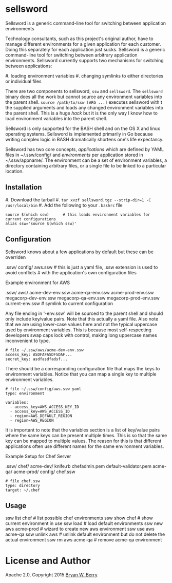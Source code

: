 # sellsword

Sellsword is a generic command-line tool for switching between application environments

Technology consultants, such as this project's original author, have to manage different environments
for a given application for each customer. Doing this separately for each application just sucks. Sellsword
is a generic command-line tool for switching between arbitrary application environments. Sellsword
currently supports two mechanisms for switching between applications:

#. loading environment variables
#. changing symlinks to either directories or individual files

There are two components to sellsword, `ssw` and `sellsword`. The `sellsword` binary does all the
work but cannot source any environment variables into the parent shell. `source /path/to/ssw [ARG ...]`
executes sellsword with t the supplied arguments and loads any changed environment variables into
the parent shell. This is a huge *hack* but it is the only way I know how to load environment variables into the parent shell.

Sellsword is only supported for the BASH shell and on the OS X and linux operating systems. Sellsword is implemented primarily in Go because writing complex logic in BASH dramatically shortens one's life expectancy.

Sellsword has two core concepts, *applications* which are defined by YAML files in ~/.ssw/config/ and
*environments* per application stored in ~/.ssw/appname/. The environment can be a set of environment
variables, a directory containing arbitrary files, or a single file to be linked to a particular
location.

## Installation

#. Download the tarball
#. `tar xvzf sellsword.tgz --strip-dir=1 -C /usr/local/bin`
#. Add the following to your `.bashrc` file

```
source $(which ssw)      # this loads environment variables for current configurations
alias ssw='source $(which ssw)'   
```



## Configuration

Sellsword knows about a few applications by default but these can be overriden

.ssw/
     config/
             aws.ssw  # this is just a yaml file, .ssw extension is used to avoid conflicts
                           # with the application's own configuration files


Example environment for AWS

.ssw/
     aws/
        acme-dev-env.ssw
        acme-qa-env.ssw
        acme-prod-env.ssw
        megacorp-dev-env.ssw
        megacorp-qa-env.ssw
        megacorp-prod-env.ssw
        current-env.ssw  # symlink to current configuration
        
Any file ending in '-env.ssw' will be sourced to the parent shell and should only include key/value pairs.
Note that this actually a yaml file. Also note that we are using lower-case values here and not the typical
uppercase used by environment variables. This is because most self-respecting developers swap caps lock
with control, making long uppercase names inconvenient to type.

```
# file ~/.ssw/aws/acme-dev-env.ssw
access_key: ASDFAFASDFSDAF...
secret_key: asdfasdfadsf...
```

There should be a corresponding configuration file that maps the keys to environment variables. Notice
that you can map a single key to multiple environment variables.

```
# file ~/.ssw/config/aws.ssw yaml
type: environment

variables:
  - access_key=AWS_ACCESS_KEY_ID
  - access_key=AWS_ACCESS_ID
  - region=AWS_DEFAULT_REGION
  - region=AWS_REGION
```

It is important to note that the variables section is a list of key/value pairs where the same keys
can be present multiple times. This is so that the same key can be mapped to multiple values. The
reason for this is that different applications often use different names for the same environment
variables.

Example Setup for Chef Server

.ssw/
     chef/
        acme-dev/
                knife.rb
                chefadmin.pem
                default-validator.pem
        acme-qa/
        acme-prod/
     config/
        chef.ssw

```
# file chef.ssw
type: directory
target: ~/.chef
```

## Usage

ssw list chef   # list possible chef environments
ssw show chef   # show current environment in use
ssw load        # load default environments
ssw new aws acme-prod  # wizard to create new aws environment
ssw use aws acme-qa
ssw unlink aws  # unlink default environment but do not delete the actual environment
ssw rm aws acme-qa   # remove acme-qa environment




# License and Author

Apache 2.0, Copyright 2015 [Bryan W. Berry](mailto:bryan.berry@gmail.com)  